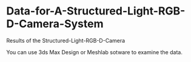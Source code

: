 # Data-for-A-Structured-Light-RGB-D-Camera-System
Results of the Structured-Light-RGB-D-Camera

You can use 3ds Max Design or Meshlab sotware to examine the data. 
